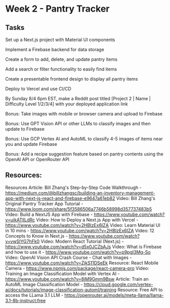 # Week 2 - Pantry Tracker 

## Tasks

Set up a Next.js project with Material UI components

Implement a Firebase backend for data storage

Create a form to add, delete, and update pantry items

Add a search or filter functionality to easily find items

Create a presentable frontend design to display all pantry items

Deploy to Vercel and use CI/CD

By Sunday 8/4 6pm EST, make a Reddit post titled [Project 2 | Name | Difficulty Level 1/2/3/4] with your deployed application link

Bonus: Take images with mobile or browser camera and upload to Firebase

Bonus: Use GPT Vision API or other LLMs to classify images and then update to Firebase

Bonus: Use GCP Vertex AI and AutoML to classify 4-5 images of items near you and update Firebase

Bonus: Add a recipe suggestion feature based on pantry contents using the OpenAI API or OpenRouter API

## Resources: 
Resources
Article: Bill Zhang's Step-by-Step Code Walkthrough - https://medium.com/@billzhangsc/building-an-inventory-management-app-with-next-js-react-and-firebase-e9647a61eb82
Video: Bill Zhang's Original Pantry Tracker App Tutorial - https://www.loom.com/share/5f3586506a7746b58998d357737483b5
Video: Build a NextJS App with Firebase - https://www.youtube.com/watch?v=uikATllLdRc
Video: How to Deploy a Next.js App with Vercel - https://www.youtube.com/watch?v=2HBIzEx6IZA
Video: Learn Material UI in 10 mins - https://www.youtube.com/watch?v=2HBIzEx6IZA
Video: 12 Concepts to Know in Next.js - https://www.youtube.com/watch?v=vwSlYG7hFk0
Video: Modern React Tutorial (Next.js) - https://www.youtube.com/watch?v=d5x0JCZbAJs
Video: What is Firebase and how to use it - https://www.youtube.com/watch?v=p9pgI3Mg-So
Video: OpenAI Vision API Crash Course - Chat with Images - https://www.youtube.com/watch?v=ZjkS11DSeEk
Resource: React Mobile Camera - https://www.npmjs.com/package/react-camera-pro
Video: Training an Image Classification Model with Vertex AI - https://www.youtube.com/watch?v=8jM9Gmm9Bsw
Article: Train an AutoML Image Classification Model - https://cloud.google.com/vertex-ai/docs/tutorials/image-classification-automl/training
Resource: Free API to access the LLama 3.1 LLM - https://openrouter.ai/models/meta-llama/llama-3.1-8b-instruct:free

